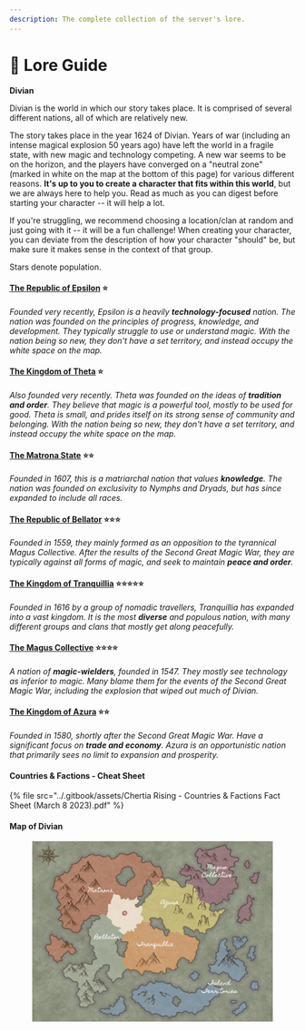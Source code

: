 ```yaml
---
description: The complete collection of the server's lore.
---
```


# 📘 Lore Guide

**Divian**

Divian is the world in which our story takes place. It is comprised of several different nations, all of which are relatively new.

The story takes place in the year 1624 of Divian. Years of war (including an intense magical explosion 50 years ago) have left the world in a fragile state, with new magic and technology competing. A new war seems to be on the horizon, and the players have converged on a "neutral zone" (marked in white on the map at the bottom of this page) for various different reasons. **It's up to you to create a character that fits within this world**, but we are always here to help you. Read as much as you can digest before starting your character -- it will help a lot.

If you're struggling, we recommend choosing a location/clan at random and just going with it -- it will be a fun challenge! When creating your character, you can deviate from the description of how your character "should" be, but make sure it makes sense in the context of that group.

Stars denote population.

#### [The Republic of Epsilon](../lore/the-republic-of-epsilon.md) ⭐️

_Founded very recently, Epsilon is a heavily **technology-focused** nation. The nation was founded on the principles of progress, knowledge, and development. They typically struggle to use or understand magic. With the nation being so new, they don't have a set territory, and instead occupy the white space on the map._

#### [The Kingdom of Theta](../lore/the-kingdom-of-theta.md) ⭐️

_Also founded very recently. Theta was founded on the ideas of **tradition and order**. They believe that magic is a powerful tool, mostly to be used for good. Theta is small, and prides itself on its strong sense of community and belonging. With the nation being so new, they don't have a set territory, and instead occupy the white space on the map._

#### [The Matrona State](../lore/the-matrona-state.md) ⭐️⭐️

_Founded in 1607, this is a matriarchal nation that values **knowledge**. The nation was founded on exclusivity to Nymphs and Dryads, but has since expanded to include all races._&#x20;

#### [The Republic of Bellator](../lore/the-republic-of-bellator.md) ⭐️⭐️⭐️

_Founded in 1559, they mainly formed as an opposition to the tyrannical Magus Collective. After the results of the Second Great Magic War, they are typically against all forms of magic, and seek to maintain **peace and order**._

#### [The Kingdom of Tranquillia](../lore/the-kingdom-of-tranquillia.md) ⭐️⭐️⭐️⭐️⭐️

_Founded in 1616 by a group of nomadic travellers, Tranquillia has expanded into a vast kingdom. It is the most **diverse** and populous nation, with many different groups and clans that mostly get along peacefully._

#### [The Magus Collective](../lore/the-magus-collective.md) ⭐️⭐️⭐️⭐️

_A nation of **magic-wielders**, founded in 1547. They mostly see technology as inferior to magic. Many blame them for the events of the Second Great Magic War, including the explosion that wiped out much of Divian._

#### [The Kingdom of Azura](../lore/the-kingdom-of-azura.md) ⭐️⭐️

_Founded in 1580, shortly after the Second Great Magic War. Have a significant focus on **trade and economy**. Azura is an opportunistic nation that primarily sees no limit to expansion and prosperity._

#### Countries & Factions - Cheat Sheet

{% file src="../.gitbook/assets/Chertia Rising - Countries & Factions Fact Sheet (March 8 2023).pdf" %}

#### Map of Divian

<figure><img src="../.gitbook/assets/Divian_1624.jpg" alt=""><figcaption></figcaption></figure>

